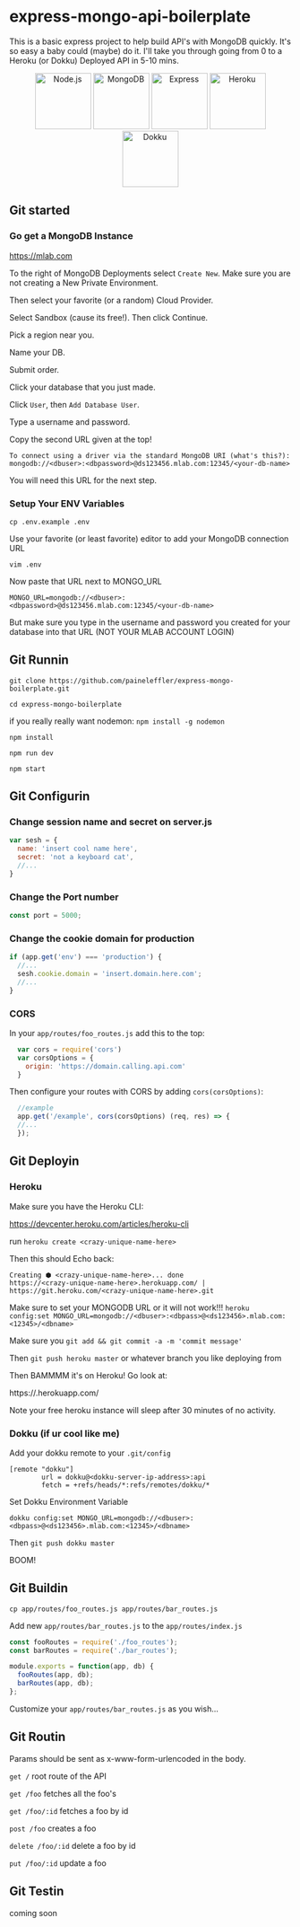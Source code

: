 # express-mongo-api-boilerplate

This is a basic express project to help build API's with MongoDB quickly. It's so easy a baby could (maybe) do it. I'll take you through going from 0 to a Heroku (or Dokku) Deployed API in 5-10 mins.

<p align="center">
  <img alt="Node.js" src="https://nodejs.org/static/images/logo-light.svg" height="100"/>
  <img alt="MongoDB" src="https://webassets.mongodb.com/_com_assets/cms/mongodb-logo-rgb-j6w271g1xn.jpg" height="100"/>
  <img alt="Express" src="http://mean.io/wp-content/themes/twentysixteen-child/images/express.png" height="100"/>
  <img alt="Heroku" src="https://a.slack-edge.com/bfaba/img/api/hosting_heroku.png" height="100"/>
  <img alt="Dokku" src="https://avatars1.githubusercontent.com/u/13455795?v=4&s=400" height="100"/>

</p>

## Git started

### Go get a MongoDB Instance

https://mlab.com

To the right of MongoDB Deployments select `Create New`. Make sure you are not creating a New Private Environment.

Then select your favorite (or a random) Cloud Provider.

Select Sandbox (cause its free!). Then click Continue.

Pick a region near you.

Name your DB.

Submit order.

Click your database that you just made.

Click `User`, then `Add Database User`.

Type a username and password.

Copy the second URL given at the top!

```
To connect using a driver via the standard MongoDB URI (what's this?):
mongodb://<dbuser>:<dbpassword>@ds123456.mlab.com:12345/<your-db-name>
```
You will need this URL for the next step.


### Setup Your ENV Variables

`cp .env.example .env`

Use your favorite (or least favorite) editor to add your MongoDB connection URL

`vim .env`

Now paste that URL next to MONGO_URL

`MONGO_URL=mongodb://<dbuser>:<dbpassword>@ds123456.mlab.com:12345/<your-db-name>`

But make sure you type in the username and password you created for your database into that URL (NOT YOUR MLAB ACCOUNT LOGIN)

## Git Runnin

`git clone https://github.com/paineleffler/express-mongo-boilerplate.git`

`cd express-mongo-boilerplate`

if you really really want nodemon:
`npm install -g nodemon`

`npm install`

`npm run dev`

`npm start`

## Git Configurin

### Change session name and secret on server.js

```javascript
var sesh = {
  name: 'insert cool name here',
  secret: 'not a keyboard cat',
  //...
}
```

### Change the Port number

```javascript
const port = 5000;
```

### Change the cookie domain for production

```javascript
if (app.get('env') === 'production') {
  //...
  sesh.cookie.domain = 'insert.domain.here.com';
  //...
}
```

### CORS

In your `app/routes/foo_routes.js` add this to the top:

``` javascript
  var cors = require('cors')
  var corsOptions = {
    origin: 'https://domain.calling.api.com'
  }
```

Then configure your routes with CORS by adding `cors(corsOptions)`:

``` javascript
  //example
  app.get('/example', cors(corsOptions) (req, res) => {
  //...
  });
```

## Git Deployin

### Heroku

Make sure you have the Heroku CLI:

https://devcenter.heroku.com/articles/heroku-cli

run `heroku create <crazy-unique-name-here>`

Then this should Echo back:
```
Creating ⬢ <crazy-unique-name-here>... done
https://<crazy-unique-name-here>.herokuapp.com/ | https://git.heroku.com/<crazy-unique-name-here>.git
```

Make sure to set your MONGODB URL or it will not work!!!
`heroku config:set MONGO_URL=mongodb://<dbuser>:<dbpass>@<ds123456>.mlab.com:<12345>/<dbname>`

Make sure you `git add && git commit -a -m 'commit message'`

Then `git push heroku master` or whatever branch you like deploying from

Then BAMMMM it's on Heroku! Go look at:

https://<crazy-unique-name-here>.herokuapp.com/

Note your free heroku instance will sleep after 30 minutes of no activity.

### Dokku (if ur cool like me)

Add your dokku remote to your `.git/config`

```
[remote "dokku"]
        url = dokku@<dokku-server-ip-address>:api
        fetch = +refs/heads/*:refs/remotes/dokku/*
```

Set Dokku Environment Variable

`dokku config:set MONGO_URL=mongodb://<dbuser>:<dbpass>@<ds123456>.mlab.com:<12345>/<dbname>`

Then `git push dokku master`

BOOM!

## Git Buildin

`cp app/routes/foo_routes.js app/routes/bar_routes.js`

Add new `app/routes/bar_routes.js` to the `app/routes/index.js`

```javascript
const fooRoutes = require('./foo_routes');
const barRoutes = require('./bar_routes');

module.exports = function(app, db) {
  fooRoutes(app, db);
  barRoutes(app, db);
};

```

Customize your `app/routes/bar_routes.js` as you wish...

## Git Routin

Params should be sent as x-www-form-urlencoded in the body.

`get /` root route of the API

`get /foo` fetches all the foo's

`get /foo/:id` fetches a foo by id

`post /foo` creates a foo

`delete /foo/:id` delete a foo by id

`put /foo/:id` update a foo

## Git Testin

coming soon
